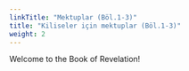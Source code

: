 ```yaml
---
linkTitle: "Mektuplar (Böl.1-3)"
title: "Kiliseler için mektuplar (Böl.1-3)"
weight: 2
---
```


Welcome to the Book of Revelation!

<!--more-->
